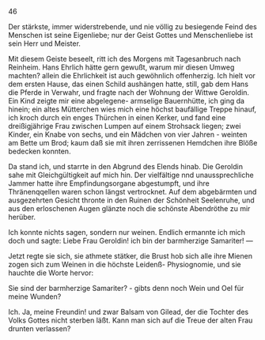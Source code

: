 46

Der stärkste, immer widerstrebende, und nie völlig zu besiegende 
Feind des Menschen ist seine Eigenliebe; nur der
Geist Gottes und Menschenliebe ist sein Herr und Meister.

Mit diesem Geiste beseelt, ritt ich des Morgens mit Tagesanbruch 
nach Reinheim. Hans Ehrlich hätte gern gewußt, 
warum mir diesen Umweg machten? allein die Ehrlichkeit 
ist auch gewöhnlich offenherzig. Ich hielt vor dem
ersten Hause, das einen Schild aushängen hatte, still, gab
dem Hans die Pferde in Verwahr, und fragte nach der
Wohnung der Wittwe Geroldin. Ein Kind zeigte mir
eine abgelegene- armselige Bauernhütte, ich ging da hinein;
ein altes Mütterchen wies mich eine höchst baufällige Treppe
hinauf, ich kroch durch ein enges Thürchen in einen Kerker,
und fand eine dreißigjährige Frau zwischen Lumpen auf einem 
Strohsack liegen; zwei Kinder, ein Knabe von sechs,
und ein Mädchen von vier Jahren - weinten am Bette um
Brod; kaum daß sie mit ihren zerrissenen Hemdchen ihre
Blöße bedecken konnten.

Da stand ich, und starrte in den Abgrund des Elends
hinab. Die Geroldin sahe mit Gleichgültigkeit auf mich
hin. Der vielfältige nnd unaussprechliche Jammer hatte ihre
Empfindungsorgane abgestumpft, und ihre Thränenqqellen
waren schon längst vertrocknet. Auf dem abgebärmten und
ausgezehrten Gesicht thronte in den Ruinen der Schönheit
Seelenruhe, und aus den erloschenen Augen glänzte noch die
schönste Abendröthe zu mir herüber.

Ich konnte nichts sagen, sondern nur weinen. Endlich ermannte
ich mich doch und sagte: Liebe Frau Geroldin!
ich bin der barmherzige Samariter! —

Jetzt regte sie sich, sie athmete stätker, die Brust hob sich
alle ihre Mienen zogen sich zum Weinen in die höchste Leidenß-
Physiognomie, und sie hauchte die Worte hervor:

Sie sind der barmherzige Samariter? - gibts denn noch
Wein und Oel für meine Wunden?

Ich. Ja, meine Freundin! und zwar Balsam von Gilead,
der die Tochter des Volks Gottes nicht sterben läßt.
Kann man sich auf die Treue der alten Frau drunten verlassen?

